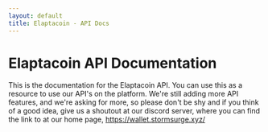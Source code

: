 ```yaml
---
layout: default
title: Elaptacoin - API Docs
---
```


# Elaptacoin API Documentation

This is the documentation for the Elaptacoin API. You can use this as a resource to use our API's on the platform.
We're still adding more API features, and we're asking for more, so please don't be shy and if you think of a good
idea, give us a shoutout at our discord server, where you can find the link to at our home page, 
https://wallet.stormsurge.xyz/ 

